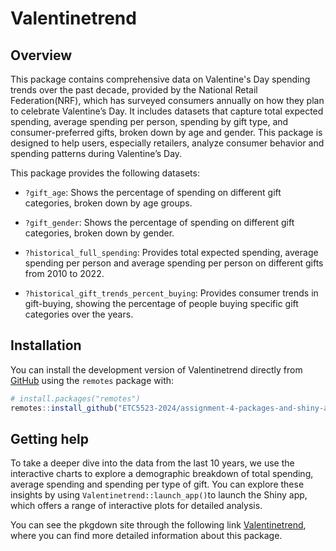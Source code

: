 
# Valentinetrend

<!-- badges: start -->
<!-- badges: end -->

## Overview

This package contains comprehensive data on Valentine's Day spending trends over the past decade, provided by the National Retail Federation(NRF), which has surveyed consumers annually on how they plan to celebrate Valentine’s Day. It includes datasets that capture total expected spending, average spending per person, spending by gift type, and consumer-preferred gifts, broken down by age and gender. This package is designed to help users, especially retailers, analyze consumer behavior and spending patterns during Valentine’s Day.

This package provides the following datasets:

- `?gift_age`:  Shows the percentage of spending on different gift categories, broken down by age groups.

- `?gift_gender`: Shows the percentage of spending on different gift categories, broken down by gender.

- `?historical_full_spending`: Provides total expected spending, average spending per person and average spending per person on different gifts from 2010 to 2022.

- `?historical_gift_trends_percent_buying`: Provides consumer trends in gift-buying, showing the percentage of people buying specific gift categories over the years.

## Installation

You can install the development version of Valentinetrend directly from [GitHub](https://github.com/) using the `remotes` package with:

``` r
# install.packages("remotes")
remotes::install_github("ETC5523-2024/assignment-4-packages-and-shiny-apps-Mhon0009")
```

## Getting help

To take a deeper dive into the data from the last 10 years, we use the interactive charts to explore a demographic breakdown of total spending, average spending and spending per type of gift. 
You can explore these insights by using `Valentinetrend::launch_app()`to launch the Shiny app, which offers a range of interactive plots for detailed analysis.

You can see the pkgdown site through the following link [Valentinetrend](https://etc5523-2024.github.io/assignment-4-packages-and-shiny-apps-Mhon0009/), where you can find more detailed information about this package.







